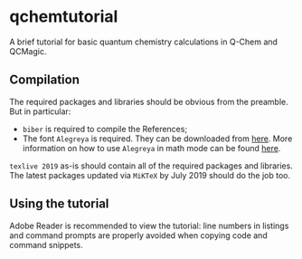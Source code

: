 # qchemtutorial
A brief tutorial for basic quantum chemistry calculations in Q-Chem and QCMagic.

## Compilation
The required packages and libraries should be obvious from the preamble. But in particular:
  * `biber` is required to compile the References;
  * The font `Alegreya` is required. They can be downloaded from [here](https://fonts.google.com/specimen/Alegreya). More information on how to use `Alegreya` in math mode can be found [here](https://tex.stackexchange.com/questions/422854/problems-with-using-numbers-and-italic-greek-of-alegreya-font-in-math-mode).
 
`texlive 2019` as-is should contain all of the required packages and libraries. The latest packages updated via `MiKTeX` by July 2019 should do the job too.

## Using the tutorial
Adobe Reader is recommended to view the tutorial: line numbers in listings and command prompts are properly avoided when copying code and command snippets.
